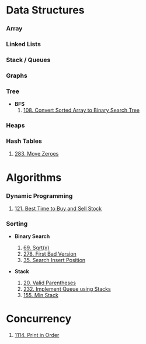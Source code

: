 # Data Structures

### Array

### Linked Lists

### Stack / Queues

### Graphs

### Tree

* **BFS**
  1. [108. Convert Sorted Array to Binary Search Tree](/Data_Structures/Tree/108.java)

### Heaps

### Hash Tables
  1. [283. Move Zeroes](Data_Structures/Hash_Tables/283.java)

# Algorithms

### Dynamic Programming

  1. [121. Best Time to Buy and Sell Stock](/Algorithms/Dynamic_Programming/121.java)

### Sorting

* **Binary Search**
  1. [69. Sqrt(x)](/Algorithms/Sorting/Binary_Search/69.java)
  2. [278. First Bad Version](/Algorithms/Sorting/Binary_Search/278.java)
  3. [35. Search Insert Position](/Algorithms/Sorting/Binary_Search/35.java)

* **Stack**
  1. [20. Valid Parentheses](/Algorithms/Stack/20.java)
  2. [232. Implement Queue using Stacks](/Algorithms/Stack/232.java)
  3. [155. Min Stack](/Algorithms/Stack/155.java)

# Concurrency
  1. [1114. Print in Order](/Concurrency/1114.java)
